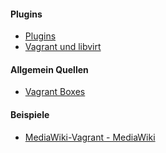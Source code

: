 #### Plugins
* [Plugins](../vagrant-plugins)
* [Vagrant und libvirt](../vagrant-plugin-libvirt)

#### Allgemein Quellen
* [Vagrant Boxes](http://www.vagrantbox.es/)

#### Beispiele
* [MediaWiki-Vagrant - MediaWiki](https://www.mediawiki.org/wiki/MediaWiki-Vagrant)